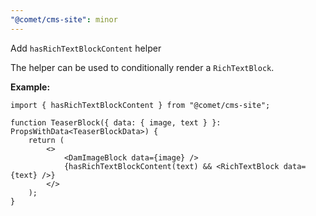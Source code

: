 ```yaml
---
"@comet/cms-site": minor
---
```


Add `hasRichTextBlockContent` helper

The helper can be used to conditionally render a `RichTextBlock`.

**Example:**

```tsx
import { hasRichTextBlockContent } from "@comet/cms-site";

function TeaserBlock({ data: { image, text } }: PropsWithData<TeaserBlockData>) {
    return (
        <>
            <DamImageBlock data={image} />
            {hasRichTextBlockContent(text) && <RichTextBlock data={text} />}
        </>
    );
}
```
